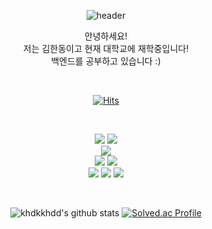 <div align="center">

![header](https://capsule-render.vercel.app/api?type=waving&color=auto&height=300&section=header&text=Welcome!&fontAlignY=45&desc=khdkkhdd's%20Github%20Profile&descAlign=60&fontSize=90)

안녕하세요! </br>
저는 김한동이고 현재 대학교에 재학중입니다! </br>
백엔드를 공부하고 있습니다 :)

</br>

[![Hits](https://hits.seeyoufarm.com/api/count/incr/badge.svg?url=https%3A%2F%2Fgithub.com%2Fkhdkkhdd&count_bg=%2379C83D&title_bg=%23555555&icon=&icon_color=%23E7E7E7&title=hits&edge_flat=false)](https://hits.seeyoufarm.com)

</br>

<img src="https://img.shields.io/badge/C++-00599C?style=for-the-badge&logo=Cplusplus&logoColor=white"> <img src="https://img.shields.io/badge/java-00599C?style=for-the-badge&logo=java&logoColor=white">
</br>
<img src="https://img.shields.io/badge/Spring%20BooT-6DB33F?style=for-the-badge&logo=Spring%20Boot&logoColor=white">
</br>
<img src="https://img.shields.io/badge/Clion-000000?style=for-the-badge&logo=Clion&logoColor=white">
<img src="https://img.shields.io/badge/IntelliJ%20IDEA-000000?style=for-the-badge&logo=IntelliJ%20IDEA&logoColor=white">
</br>
<img src="https://img.shields.io/badge/Notion-000000?style=for-the-badge&logo=Notion&logoColor=white">
<img src="https://img.shields.io/badge/Github-181717?style=for-the-badge&logo=Github&logoColor=white">
<img src="https://img.shields.io/badge/Slack-4A154B?style=for-the-badge&logo=Slack&logoColor=white">

</br>

![khdkkhdd's github stats](https://github-readme-stats.vercel.app/api?username=khdkkhdd&show_icons=true)
[![Solved.ac Profile](http://mazassumnida.wtf/api/generate_badge?boj=khdkkhdd)](https://solved.ac/khdkkhdd)

</div>
